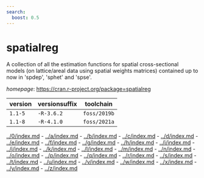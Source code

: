 ```yaml
---
search:
  boost: 0.5
---
```

# spatialreg

A collection of all the estimation functions for spatial cross-sectional models (on lattice/areal  data using spatial weights matrices) contained up to now in 'spdep', 'sphet' and 'spse'.

*homepage*: <https://cran.r-project.org/package=spatialreg>

version | versionsuffix | toolchain
--------|---------------|----------
``1.1-5`` | ``-R-3.6.2`` | ``foss/2019b``
``1.1-8`` | ``-R-4.1.0`` | ``foss/2021a``

[../0/index.md](0) - [../a/index.md](a) - [../b/index.md](b) - [../c/index.md](c) - [../d/index.md](d) - [../e/index.md](e) - [../f/index.md](f) - [../g/index.md](g) - [../h/index.md](h) - [../i/index.md](i) - [../j/index.md](j) - [../k/index.md](k) - [../l/index.md](l) - [../m/index.md](m) - [../n/index.md](n) - [../o/index.md](o) - [../p/index.md](p) - [../q/index.md](q) - [../r/index.md](r) - [../s/index.md](s) - [../t/index.md](t) - [../u/index.md](u) - [../v/index.md](v) - [../w/index.md](w) - [../x/index.md](x) - [../y/index.md](y) - [../z/index.md](z)

